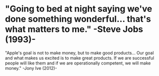 # "Going to bed at night saying we've done something wonderful… that's what matters to me." -Steve Jobs (1993)-

"Apple's goal is not to make money, but to make good products… Our goal and what makes us excited is to make great products. If we are successful people will like them and if we are operationally competent, we will make money." -Jony Ive (2012)-
